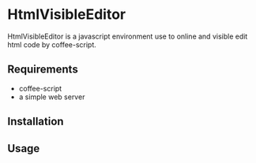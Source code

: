 # HtmlVisibleEditor

HtmlVisibleEditor is a javascript environment use to online and visible edit html code by coffee-script.

## Requirements

- coffee-script
- a simple web server

## Installation

## Usage
